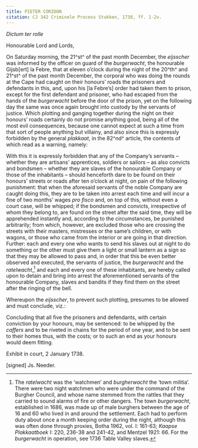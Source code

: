 ```yaml
---
title: PIETER CORIDON
citation: CJ 342 Criminele Process Stukken, 1738, ff. 1-2v.
---
```


*Dictum ter rolle*

Honourable Lord and Lords,

On Saturday morning, the 21^st^ of the past month December, the *eijsscher* was informed by the officer on guard of the *burgerwacht*, the honourable Gijsb\[ert\] la Febre, that at eleven o’clock during the night of the 20^th^ and 21^st^ of the past month December, the corporal who was doing the rounds at the Cape had caught on their honours’ roads the prisoners and defendants in this, and, upon his \[la Febre’s\] order had taken them to prison, except for the first defendant and prisoner, who had escaped from the hands of the *burgerwacht* before the door of the prison, yet on the following day the same was once again brought into custody by the servants of justice. Which plotting and ganging together during the night on their honours’ roads certainly do not promise anything good, being all of the most evil consequences, because one cannot expect at such a time from that sort of people anything but villainy, and also since this is expressly forbidden by the general *plakkaat*, in the 82^nd^ article, the contents of which read as a warning, namely:

With this it is expressly forbidden that any of the Company’s servants – whether they are artisans’ apprentices, soldiers or sailors – as also convicts and bondsmen – whether they are slaves of the honourable Company or those of the inhabitants – should henceforth dare to be found on their honours’ streets or roads after ten o’clock at night, on pain of the following punishment: that when the aforesaid servants of the noble Company are caught doing this, they are to be taken into arrest each time and will incur a fine of two months’ wages *pro fisco* and, on top of this, without even a court case, will be whipped; if the bondsmen and convicts, irrespective of whom they belong to, are found on the street after the said time, they will be apprehended instantly and, according to the circumstances, be punished arbitrarily; from which, however, are excluded those who are crossing the streets with their masters, mistresses or the same’s children, or with wagons, or those who came from the interior or are going in that direction. Further: each and every one who wants to send his slaves out at night to do something or the other must give them a light or small lantern as a sign so that they may be allowed to pass and, in order that this be even better observed and executed, the servants of justice, the *burgerwacht* and the *ratelwacht*,[^1] and each and every one of these inhabitants, are hereby called upon to detain and bring into arrest the aforementioned servants of the honourable Company, slaves and bandits if they find them on the street after the ringing of the bell.

Whereupon the *eijsscher*, to prevent such plotting, presumes to be allowed and must conclude, viz.:

Concluding that all five the prisoners and defendants, with certain conviction by your honours, may be sentenced: to be whipped by the *caffers* and to be riveted in chains for the period of one year, and to be sent to their homes thus, with the costs; or to such an end as your honours would deem fitting.

Exhibit in court, 2 January 1738.

\[signed\] Js. Needer.

[^1]: The *ratelwacht* was the ‘watchmen’ and *burgherwacht* the ‘town militia’. There were two night watchmen who were under the command of the Burgher Council, and whose name stemmed from the rattles that they carried to sound alarms of fire or other dangers. The town *burgerwacht*, established in 1686, was made up of male burghers between the age of 16 and 60 who lived in and around the settlement. Each had to perform duty about once a month keeping order during the night, although this was often done through proxies, Botha 1962, vol. I: 161-63; *Kaapse Plakkaatboek* I: 220, 236-38 and 241-42, and Mentzel 1921: 66. For the *burgerwacht* in operation, see 1736 Table Valley slaves.
